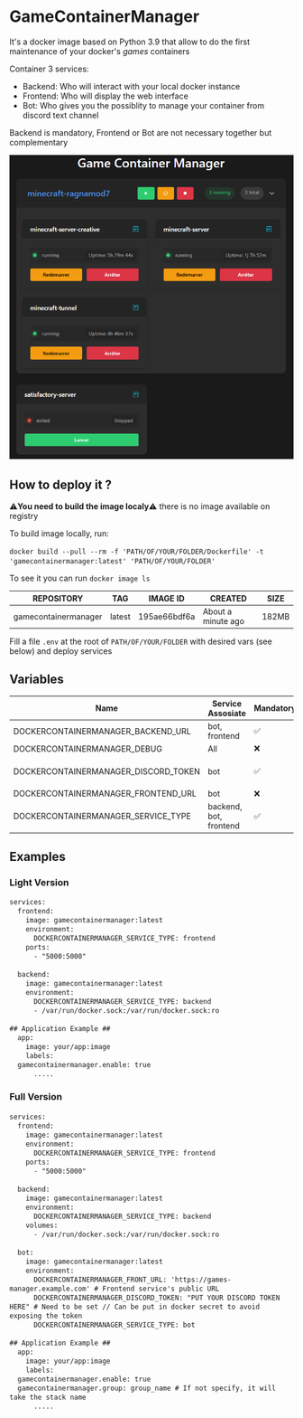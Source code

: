 # GameContainerManager

It's a docker image based on Python 3.9 that allow to do the first maintenance of your docker's *games* containers

Container 3 services:
  - Backend: Who will interact with your local docker instance
  - Frontend: Who will display the web interface
  - Bot: Who gives you the possiblity to manage your container from discord text channel

Backend is mandatory, Frontend or Bot are not necessary together but complementary

![image](docs/GameContainerManager.png)

## How to deploy it ?

⚠️**You need to build the image localy**⚠️ there is no image available on registry

To build image locally, run: 

`docker build --pull --rm -f 'PATH/OF/YOUR/FOLDER/Dockerfile' -t 'gamecontainermanager:latest' 'PATH/OF/YOUR/FOLDER'`

To see it you can run `docker image ls`

| REPOSITORY | TAG | IMAGE ID | CREATED | SIZE |
|------------|-----|----------|---------|------|
| gamecontainermanager | latest | 195ae66bdf6a | About a minute ago | 182MB |

Fill a file `.env` at the root of `PATH/OF/YOUR/FOLDER` with desired vars (see below) and deploy services

## Variables
| Name | Service Assosiate | Mandatory | Default Value | Value Possible| UTILITIES |
|------|-------------------|-----------|---------------|---------------|-----------|
| DOCKERCONTAINERMANAGER_BACKEND_URL | bot, frontend | ✅ | http://backend:5000 | *http://your.service.name:5000* | Url for your backend container (can be in docker's local network) |
| DOCKERCONTAINERMANAGER_DEBUG | All | ❌ | False | `False` // `True` | Enable debug logs level |
| DOCKERCONTAINERMANAGER_DISCORD_TOKEN | bot | ✅ | False | *YOUR_DISCORD_TOKEN* | Discord auth token for bot, see (Discord doc)[https://discord.com/developers/docs/intro] |
| DOCKERCONTAINERMANAGER_FRONTEND_URL | bot | ❌ | http://backend:5000 | *https://your.domain.com* | Frontend service address is reachable |
| DOCKERCONTAINERMANAGER_SERVICE_TYPE | backend, bot, frontend | ✅ | **NONE** | `backend`, `bot`, `frontend` | service name that you want run |

## Examples

### Light Version

    services:
      frontend:
        image: gamecontainermanager:latest
        environment:
          DOCKERCONTAINERMANAGER_SERVICE_TYPE: frontend
        ports:
          - "5000:5000"

      backend:
        image: gamecontainermanager:latest
        environment:
          DOCKERCONTAINERMANAGER_SERVICE_TYPE: backend
          - /var/run/docker.sock:/var/run/docker.sock:ro

    ## Application Example ##
      app:
        image: your/app:image
        labels:
      gamecontainermanager.enable: true
          .....


### Full Version

    services:
      frontend:
        image: gamecontainermanager:latest
        environment:
          DOCKERCONTAINERMANAGER_SERVICE_TYPE: frontend
        ports:
          - "5000:5000"

      backend:
        image: gamecontainermanager:latest
        environment:
          DOCKERCONTAINERMANAGER_SERVICE_TYPE: backend
        volumes:
          - /var/run/docker.sock:/var/run/docker.sock:ro

      bot:
        image: gamecontainermanager:latest
        environment:
          DOCKERCONTAINERMANAGER_FRONT_URL: 'https://games-manager.example.com' # Frontend service's public URL
          DOCKERCONTAINERMANAGER_DISCORD_TOKEN: "PUT YOUR DISCORD TOKEN HERE" # Need to be set // Can be put in docker secret to avoid exposing the token
          DOCKERCONTAINERMANAGER_SERVICE_TYPE: bot

    ## Application Example ##
      app:
        image: your/app:image
        labels:
      gamecontainermanager.enable: true
      gamecontainermanager.group: group_name # If not specify, it will take the stack name
          .....